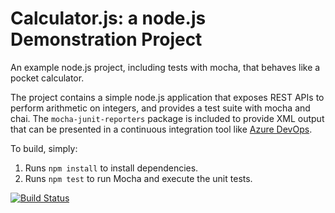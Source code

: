 Calculator.js: a node.js Demonstration Project
==============================================
An example node.js project, including tests with mocha, that behaves like
a pocket calculator.

The project contains a simple node.js application that exposes REST APIs
to perform arithmetic on integers, and provides a test suite with mocha
and chai.  The `mocha-junit-reporters` package is included to provide XML
output that can be presented in a continuous integration tool like
[Azure DevOps](https://azure.com/devops).

To build, simply:

1. Runs `npm install` to install dependencies.
2. Runs `npm test` to run Mocha and execute the unit tests.







[![Build Status](https://dev.azure.com/jlu0829/Integrating%20External%20Source%20Control%20with%20Azure%20Pipelines/_apis/build/status/miraclelu.calculatorDemo?branchName=master)](https://dev.azure.com/jlu0829/Integrating%20External%20Source%20Control%20with%20Azure%20Pipelines/_build/latest?definitionId=1&branchName=master)
